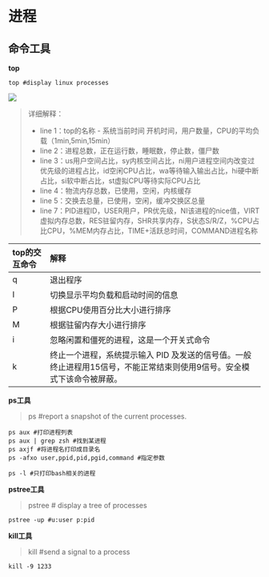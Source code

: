 # 进程

## 命令工具

**top**

```text
top #display linux processes
```

![](../../../.gitbook/assets/top.png)

> 详细解释：
>
> * line 1：top的名称 - 系统当前时间 开机时间，用户数量，CPU的平均负载（1min,5min,15min）
> * line 2：进程总数，正在运行数，睡眠数，停止数，僵尸数
> * line 3：us用户空间占比，sy内核空间占比，ni用户进程空间内改变过优先级的进程占比，id空闲CPU占比，wa等待输入输出占比，hi硬中断占比，si软中断占比，st虚拟CPU等待实际CPU占比
> * line 4：物流内存总数，已使用，空闲，内核缓存
> * line 5：交换去总量，已使用，空闲，缓冲交换区总量
> * line 7：PID进程ID，USER用户，PR优先级，NI该进程的nice值，VIRT虚拟内存总数，RES驻留内存，SHR共享内存，S状态S/R/Z，%CPU占比CPU，%MEM内存占比，TIME+活跃总时间，COMMAND进程名称

| top的交互命令 | 解释 |
| :--- | :--- |
| q | 退出程序 |
| I | 切换显示平均负载和启动时间的信息 |
| P | 根据CPU使用百分比大小进行排序 |
| M | 根据驻留内存大小进行排序 |
| i | 忽略闲置和僵死的进程，这是一个开关式命令 |
| k | 终止一个进程，系统提示输入 PID 及发送的信号值。一般终止进程用15信号，不能正常结束则使用9信号。安全模式下该命令被屏蔽。 |

**ps工具**

> ps \#report a snapshot of the current processes.

```text
ps aux #打印进程列表
ps aux | grep zsh #找到某进程
ps axjf #将进程名打印成目录名
ps -afxo user,ppid,pid,pgid,command #指定参数

ps -l #只打印bash相关的进程
```

**pstree工具**

> pstree \# display a tree of processes

```text
pstree -up #u:user p:pid
```

**kill工具**

> kill \#send a signal to a process

```text
kill -9 1233
```


